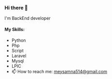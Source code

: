 ### Hi there 👋

I'm BackEnd developer

#### My Skills:

- Python
- Php
- Script
- Laravel
- Mysql
- LPIC
- 📫 How to reach me: meysamna514@gmail.com
